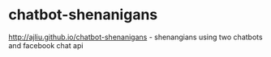 # chatbot-shenanigans
http://ajliu.github.io/chatbot-shenanigans - shenangians using two chatbots and facebook chat api
